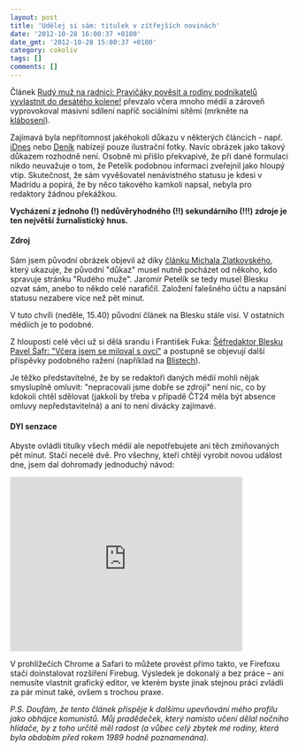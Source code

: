 ```yaml
---
layout: post
title: 'Udělej si sám: titulek v zítřejších novinách'
date: '2012-10-28 16:00:37 +0100'
date_gmt: '2012-10-28 15:00:37 +0100'
category: cokoliv
tags: []
comments: []
---
```

<p>Článek <a href="http://www.blesk.cz/clanek/zpravy-politika/184260/rudy-muz-na-radnici-pravicaky-povesit-a-rodiny-podnikatelu-vyvlastnit-do-desateho-kolene.html">Rudý muž na radnici: Pravičáky pověsit a rodiny podnikatelů vyvlastnit do desátého kolene!</a> převzalo včera mnoho médií a zároveň vyprovokoval masivní sdílení napříč sociálními sítěmi (mrkněte na <a href="http://www.klaboseni.cz/result.php?hledane=pověsit">klábosení</a>).</p>
<p>Zajímavá byla nepřítomnost jakéhokoli důkazu v některých článcích - např. <a href="http://zpravy.idnes.cz/kscm-facebook-veseni-pravicaku-dzv-/domaci.aspx?c=A121027_125613_domaci_hv">iDnes</a> nebo <a href="http://prazsky.denik.cz/zpravy_region/zastupitel-prahy-8-za-ksm-petelk-vyzval-k-nsil-proti-pravici.html">Deník</a> nabízejí pouze ilustrační fotky. Navíc obrázek jako takový důkazem rozhodně není. Osobně mi přišlo překvapivé, že při dané formulaci nikdo neuvažuje o tom, že Petelík podobnou informaci zveřejnil jako hloupý vtip. Skutečnost, že sám vyvěšovatel nenávistného statusu je kdesi v Madridu a popírá, že by něco takového kamkoli napsal, nebyla pro redaktory žádnou překážkou.</p>
<p><strong>Vycházení z jednoho (!) nedůvěryhodného (!!) sekundárního (!!!) zdroje je ten největší žurnalistický hnus.</strong></p>
<h4>Zdroj</h4>
<p>Sám jsem původní obrázek objevil až díky <a href="http://www.mediar.cz/jak-dlouho-trva-zmanipulovat-media-necelych-pet-minut/">článku Michala Zlatkovského</a>, který ukazuje, že původní "důkaz" musel nutně pocházet od někoho, kdo spravuje stránku "Rudého muže". Jaromír Petelík se tedy musel Blesku ozvat sám, anebo to někdo celé narafičil. Založení falešného účtu a napsání statusu nezabere více než pět minut. </p>
<p>V tuto chvíli (neděle, 15.40) původní článek na Blesku stále visí. V ostatních médiích je to podobné.</p>
<p>Z hlouposti celé věci už si dělá srandu i František Fuka: <a href="http://www.fffilm.name/2012/10/sefredaktor-blesku-pavel-safr-vcera.html">Šéfredaktor Blesku Pavel Šafr: "Včera jsem se miloval s ovcí"</a> a postupně se objevují další příspěvky podobného ražení (například na <a href="http://blisty.cz/art/65760.html">Blistech</a>). </p>
<p>Je těžko představitelné, že by se redaktoři daných médií mohli nějak smysluplně omluvit: "nepracovali jsme dobře se zdroji" není nic, co by kdokoli chtěl sdělovat (jakkoli by třeba v případě ČT24 měla být absence omluvy nepředstavitelná) a ani to není divácky zajímavé.</p>
<h4>DYI senzace</h4>
<p>Abyste ovládli titulky všech médií ale nepotřebujete ani těch zmiňovaných pět minut. Stačí necelé dvě. Pro všechny, kteří chtějí vyrobit novou událost dne, jsem dal dohromady jednoduchý návod:</p>
<p><iframe width="420" height="315" src="http://www.youtube.com/embed/LdI7OYPtiPY" frameborder="0" allowfullscreen></iframe></p>
<p>V prohlížečích Chrome a Safari to můžete provést přímo takto, ve Firefoxu stačí doinstalovat rozšíření Firebug. Výsledek je dokonalý a bez práce – ani nemusíte vlastnit grafický editor, ve kterém byste jinak stejnou práci zvládli za pár minut také, ovšem s trochou praxe.</p>
<p><em>P.S. Doufám, že tento článek přispěje k dalšímu upevňování mého profilu jako obhájce komunistů. Můj pradědeček, který namísto učení dělal nočního hlídače, by z toho určitě měl radost (a vůbec celý zbytek mé rodiny, která byla obdobím před rokem 1989 hodně poznamenána).</em></p>
